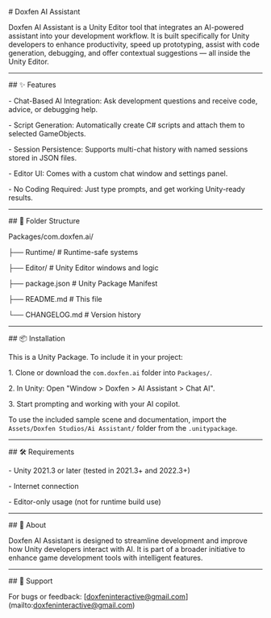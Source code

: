 \# Doxfen AI Assistant



Doxfen AI Assistant is a Unity Editor tool that integrates an AI-powered assistant into your development workflow. It is built specifically for Unity developers to enhance productivity, speed up prototyping, assist with code generation, debugging, and offer contextual suggestions — all inside the Unity Editor.



---



\## ✨ Features



\- Chat-Based AI Integration: Ask development questions and receive code, advice, or debugging help.

\- Script Generation: Automatically create C# scripts and attach them to selected GameObjects.

\- Session Persistence: Supports multi-chat history with named sessions stored in JSON files.

\- Editor UI: Comes with a custom chat window and settings panel.

\- No Coding Required: Just type prompts, and get working Unity-ready results.



---



\## 📂 Folder Structure



Packages/com.doxfen.ai/

├── Runtime/ # Runtime-safe systems

├── Editor/ # Unity Editor windows and logic

├── package.json # Unity Package Manifest

├── README.md # This file

└── CHANGELOG.md # Version history


---



\## 📦 Installation



This is a Unity Package. To include it in your project:



1\. Clone or download the `com.doxfen.ai` folder into `Packages/`.

2\. In Unity: Open "Window > Doxfen > AI Assistant > Chat AI".

3\. Start prompting and working with your AI copilot.



To use the included sample scene and documentation, import the `Assets/Doxfen Studios/Ai Assistant/` folder from the `.unitypackage`.



---



\## 🛠 Requirements



\- Unity 2021.3 or later (tested in 2021.3+ and 2022.3+)

\- Internet connection

\- Editor-only usage (not for runtime build use)



---



\## 🧠 About



Doxfen AI Assistant is designed to streamline development and improve how Unity developers interact with AI. It is part of a broader initiative to enhance game development tools with intelligent features.



---



\## 📧 Support



For bugs or feedback: \[doxfeninteractive@gmail.com](mailto:doxfeninteractive@gmail.com)



